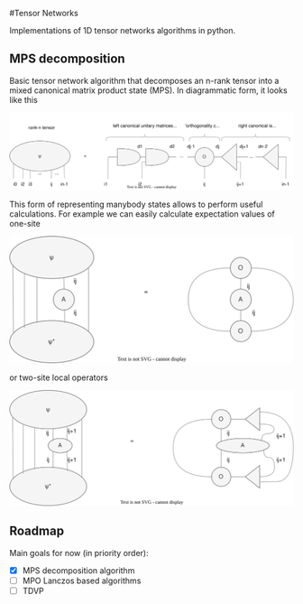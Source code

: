 #Tensor Networks

Implementations of 1D tensor networks algorithms in python.

## MPS decomposition 
Basic tensor network algorithm that decomposes an n-rank tensor into a mixed canonical matrix product state (MPS). 
In diagrammatic form, it looks like this

![d - bond dimensions](pictures/mps.svg)

This form of representing manybody states allows to perform 
useful calculations. For example we can easily calculate expectation values 
of one-site 

![](pictures/Ev1.svg)

or two-site local operators

![](pictures/Ev2.svg)


## Roadmap

Main goals for now (in priority order):


- [x] MPS decomposition algorithm 
- [ ] MPO Lanczos based algorithms 
- [ ] TDVP
